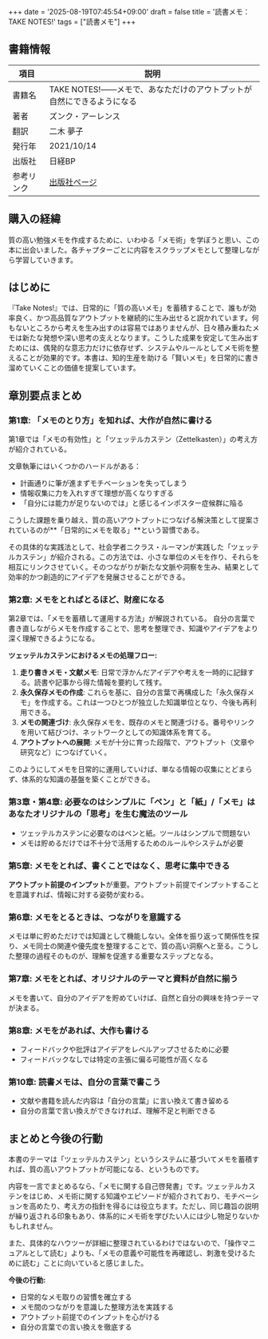 +++
date = '2025-08-19T07:45:54+09:00'
draft = false
title = '読書メモ：TAKE NOTES!'
tags = ["読書メモ"]
+++

## 書籍情報

| 項目 | 説明 |
| --- | --- |
| 書籍名 | TAKE NOTES!――メモで、あなただけのアウトプットが自然にできるようになる |
| 著者 | ズンク・アーレンス |
| 翻訳 | 二木 夢子 |
| 発行年 | 2021/10/14 |
| 出版社 | 日経BP |
| 参考リンク | [出版社ページ](https://bookplus.nikkei.com/atcl/catalog/21/S00410/) |

## 購入の経緯

質の高い勉強メモを作成するために、いわゆる「メモ術」を学ぼうと思い、この本に出会いました。各チャプターごとに内容をスクラップメモとして整理しながら学習していきます。

## はじめに

『Take Notes!』では、日常的に「質の高いメモ」を蓄積することで、誰もが効率良く、かつ高品質なアウトプットを継続的に生み出せると説かれています。何もないところから考えを生み出すのは容易ではありませんが、日々積み重ねたメモは新たな発想や深い思考の支えとなります。こうした成果を安定して生み出すためには、偶発的な意志力だけに依存せず、システムやルールとしてメモ術を整えることが効果的です。本書は、知的生産を助ける「賢いメモ」を日常的に書き溜めていくことの価値を提案しています。

## 章別要点まとめ

### 第1章: 「メモのとり方」を知れば、大作が自然に書ける

第1章では「メモの有効性」と「ツェッテルカステン（Zettelkasten）」の考え方が紹介されている。

文章執筆にはいくつかのハードルがある：
- 計画通りに筆が進まずモチベーションを失ってしまう
- 情報収集に力を入れすぎて理想が高くなりすぎる
- 「自分には能力が足りないのでは」と感じるインポスター症候群に陥る

こうした課題を乗り越え、質の高いアウトプットにつなげる解決策として提案されているのが**「日常的にメモを取る」**という習慣である。

その具体的な実践法として、社会学者ニクラス・ルーマンが実践した「ツェッテルカステン」が紹介される。この方法では、小さな単位のメモを作り、それらを相互にリンクさせていく。そのつながりが新たな文脈や洞察を生み、結果として効率的かつ創造的にアイデアを発展させることができる。

### 第2章: メモをとればとるほど、財産になる

第2章では、「メモを蓄積して運用する方法」が解説されている。
自分の言葉で書き直しながらメモを作成することで、思考を整理でき、知識やアイデアをより深く理解できるようになる。

**ツェッテルカステンにおけるメモの処理フロー:**

1. **走り書きメモ・文献メモ**: 日常で浮かんだアイデアや考えを一時的に記録する。読書や記事から得た情報を要約して残す。
2. **永久保存メモの作成**: これらを基に、自分の言葉で再構成した「永久保存メモ」を作成する。これは一つひとつが独立した知識単位となり、今後も再利用できる。
3. **メモの関連づけ**: 永久保存メモを、既存のメモと関連づける。番号やリンクを用いて結びつけ、ネットワークとしての知識体系を育てる。
4. **アウトプットへの展開**: メモが十分に育った段階で、アウトプット（文章や研究など）につなげていく。

このようにしてメモを日常的に運用していけば、単なる情報の収集にとどまらず、体系的な知識の基盤を築くことができる。

### 第3章・第4章: 必要なのはシンプルに「ペン」と「紙」/「メモ」はあなたオリジナルの「思考」を生む魔法のツール

- ツェッテルカステンに必要なのはペンと紙。ツールはシンプルで問題ない
- メモは貯めるだけでは不十分で活用するためのルールやシステムが必要

### 第5章: メモをとれば、書くことではなく、思考に集中できる

**アウトプット前提のインプット**が重要。アウトプット前提でインプットすることを意識すれば、情報に対する姿勢が変わる。

### 第6章: メモをとるときは、つながりを意識する

メモは単に貯めただけでは知識として機能しない。全体を振り返って関係性を探り、メモ同士の関連や優先度を整理することで、質の高い洞察へと至る。こうした整理の過程そのものが、理解を促進する重要なステップとなる。

### 第7章: メモをとれば、オリジナルのテーマと資料が自然に揃う

メモを書いて、自分のアイデアを貯めていけば、自然と自分の興味を持つテーマが決まる。

### 第8章: メモをがあれば、大作も書ける

- フィードバックや批評はアイデアをレベルアップさせるために必要
- フィードバックなしでは特定の主張に偏る可能性が高くなる

### 第10章: 読書メモは、自分の言葉で書こう

- 文献や書籍を読んだ内容は「自分の言葉」に言い換えて書き留める
- 自分の言葉で言い換えができなければ、理解不足と判断できる

## まとめと今後の行動

本書のテーマは「ツェッテルカステン」というシステムに基づいてメモを蓄積すれば、質の高いアウトプットが可能になる、というものです。

内容を一言でまとめるなら、「メモに関する自己啓発書」です。ツェッテルカステンをはじめ、メモ術に関する知識やエピソードが紹介されており、モチベーションを高めたり、考え方の指針を得るには役立ちます。ただし、同じ趣旨の説明が繰り返される印象もあり、体系的にメモ術を学びたい人には少し物足りないかもしれません。

また、具体的なハウツーが詳細に整理されているわけではないので、「操作マニュアルとして読む」よりも、「メモの意義や可能性を再確認し、刺激を受けるために読む」ことに向いていると感じました。

**今後の行動:**
- 日常的なメモ取りの習慣を確立する
- メモ間のつながりを意識した整理方法を実践する
- アウトプット前提でのインプットを心がける
- 自分の言葉での言い換えを徹底する